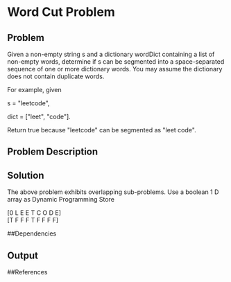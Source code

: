 # Word Cut Problem


## Problem

 Given a non-empty string s and a dictionary wordDict containing a list of non-empty words, determine if s can be segmented into a space-separated sequence of one or more dictionary words. You may assume the dictionary does not contain duplicate words.

 For example, given

 s = "leetcode",

 dict = ["leet", "code"].

 Return true because "leetcode" can be segmented as "leet code".

## Problem Description

## Solution

The above problem exhibits overlapping sub-problems. Use a boolean 1 D array as Dynamic Programming Store  

[0 L E E T C O D E]        
[T F F F T F F F F]

##Dependencies


## Output



##References

